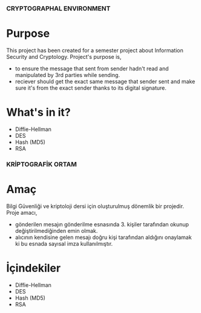 ### **CRYPTOGRAPHAL ENVIRONMENT**

# Purpose

This project has been created for a semester project about Information Security and Cryptology. Project's purpose is,

- to ensure the message that sent from sender hadn't read and manipulated by 3rd parties while sending.
- reciever should get the exact same message that sender sent and make sure it's from the exact sender thanks to its digital signature.

# **What's in it?**

+ Diffie-Hellman
+ DES
+ Hash (MD5)
+ RSA

### **KRİPTOGRAFİK ORTAM**

# Amaç

Bilgi Güvenliği ve kriptoloji dersi için oluşturulmuş dönemlik bir projedir. Proje amacı,

- gönderilen mesajın gönderilme esnasında 3. kişiler tarafından okunup değiştirilmediğinden emin olmak.
- alıcının kendisine gelen mesajı doğru kişi tarafından aldığını onaylamak ki bu esnada sayısal imza kullanılmıştır.

# **İçindekiler**

+ Diffie-Hellman
+ DES
+ Hash (MD5)
+ RSA
